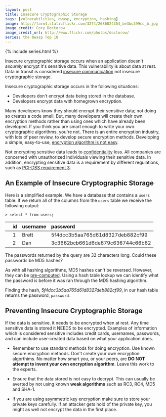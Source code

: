 ```yaml
---
layout: post
title: Insecure Cryptographic Storage
tags: [vulnerabilities, owasp, encryption, hashing]
image: http://farm4.staticflickr.com/3274/2686824354_be3bc399cc_b.jpg
image_credit: Cory Doctorow
image_credit_url: http://www.flickr.com/photos/doctorow/
series: the Owasp Top 10
---
```

{% include series.html %}

Insecure cryptographic storage occurs when an application doesn't _securely_ encrypt it's sensitive data. This vulnerability is about data at rest. Data in transit is considered [insecure communication][1] not insecure cryptographic storage.

[1]: /2009/10/insecure-communications/
[2]: http://rdist.root.org/2008/09/18/dangers-of-amateur-cryptography/
[3]: /2009/11/confidentiality-integrity-availability/
[4]: https://www.pcisecuritystandards.org/security_standards/index.php
[5]: http://en.wikipedia.org/wiki/Rainbow_table

Insecure cryptographic storage occurs in the following situations:

*	Developers don't encrypt data being stored in the database.
*	Developers encrypt data with homegrown encryption.

Many developers know they should encrypt their sensitive data; not doing so creates a code smell. But, many developers will create their own encryption methods rather than using ones which have already been developed. If you think you are smart enough to write your own cryptographic algorithms, you're not. There is an entire encryption industry, with lots of peer review, to develop secure encryption methods. Developing a simple, easy-to-use, [encryption algorithm is not easy][2].

Not encrypting sensitive data leads to [confidentiality][3] loss. All companies are concerned with unauthorized individuals viewing their sensitive data. In addition, encrypting sensitive data is a requirement by different regulations, such as [PCI-DSS requirement 3][4].

## An Example of Insecure Cryptographic Storage
Here is a simplified example. We have a database that contains a `users` table. If we return all of the columns from the `users` table we receive the following output:

	> select * from users;

<table class="table">
<thead>
<tr>
<th></th>
<th align="left"> id </th>
<th align="left"> username </th>
<th align="left"> password </th>
</tr>
</thead>
<tbody>
<tr>
<td></td>
<td align="left"> 1 </td>
<td align="left"> Brett </td>
<td align="left"> 5f4dcc3b5aa765d61d8327deb882cf99</td>
</tr>
<tr>
<td></td>
<td align="left"> 2 </td>
<td align="left"> Dan </td>
<td align="left"> 3c3662bcb661d6de679c636744c66b62</td>
</tr>
</tbody>
</table>

The passwords returned by the query are 32 characters long. Could these passwords be MD5 hashes?

As with all hashing algorithms, MD5 hashes can't be reversed. However, they can be [pre-computed][5]. Using a hash table lookup we can identify what the password is before it was ran through the MD5 hashing algorithm.

Finding the hash, _5f4dcc3b5aa765d61d8327deb882cf99_, in our hash table returns the password, `password.`

## Preventing Insecure Cryptographic Storage
If the data is sensitive, it needs to be encrypted when at rest. Any time sensitive data is stored it NEEDS to be encrypted. Examples of information which is considered sensitive includes credit cards, usernames, passwords, and can include user-created data based on what your application does.

* Remember to use standard methods for doing encryption. Use known secure encryption methods. Don't create your own encryption algorthims. No matter how smart you, or your peers, are __DO NOT attempt to invent your own encryption algorithm__. Leave this work to the experts.

* Ensure that the data stored is not easy to decrypt. This can usually be averted by not using known **weak algorithms** such as RC3, RC4, MD5 and SHA-1.

* If you are using asymmetric key encryption make sure to store your private keys carefully. If an attacker gets hold of the private key, you might as well not encrypt the data in the first place.
